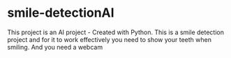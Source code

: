 # smile-detectionAI
This project is an AI project - Created with Python.
This is a smile detection project and for it to work effectively you need to show your teeth when smiling.
And you need a webcam 
